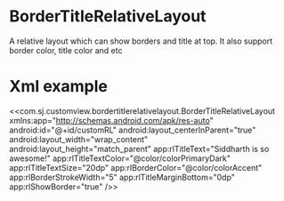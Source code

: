 # BorderTitleRelativeLayout
A relative layout which can show borders and title at top. It also support border color, title color and etc

# Xml example
<<com.sj.customview.bordertitlerelativelayout.BorderTitleRelativeLayout
        xmlns:app="http://schemas.android.com/apk/res-auto"
        android:id="@+id/customRL"
        android:layout_centerInParent="true"
        android:layout_width="wrap_content"
        android:layout_height="match_parent"
        app:rlTitleText="Siddharth is so awesome!"
        app:rlTitleTextColor="@color/colorPrimaryDark"
        app:rlTitleTextSize="20dp"
        app:rlBorderColor="@color/colorAccent"
        app:rlBorderStrokeWidth="5"
        app:rlTitleMarginBottom="0dp"
        app:rlShowBorder="true"
        />>
